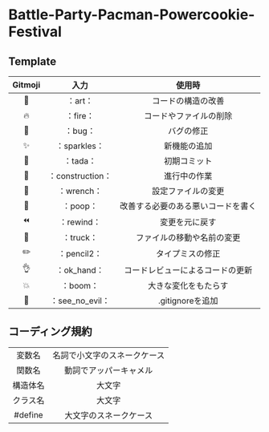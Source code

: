 # Battle-Party-Pacman-Powercookie-Festival
## Template

|Gitmoji|入力|使用時|
|:-:|:-:|:-:|
|:art:|：art：|コードの構造の改善|
|:fire:|：fire：|コードやファイルの削除|
|:bug:|：bug：|バグの修正|
|:sparkles:|：sparkles：|新機能の追加|
|:tada:|：tada：|初期コミット|
|:construction:|：construction：|進行中の作業|
|:wrench:|：wrench：|設定ファイルの変更|
|:poop:|：poop：|改善する必要のある悪いコードを書く
|:rewind:|：rewind：|変更を元に戻す|
|:truck:|：truck：|ファイルの移動や名前の変更|
|:pencil2:|：pencil2：|タイプミスの修正|
|:ok_hand:|：ok_hand：|コードレビューによるコードの更新|
|:boom:|：boom：|大きな変化をもたらす|
|:see_no_evil:|：see_no_evil：|.gitignoreを追加|

## コーディング規約

|||
|:-:|:-:|
|変数名|名詞で小文字のスネークケース|
|関数名|動詞でアッパーキャメル|
|構造体名|大文字|
|クラス名|大文字|
|#define|大文字のスネークケース|
